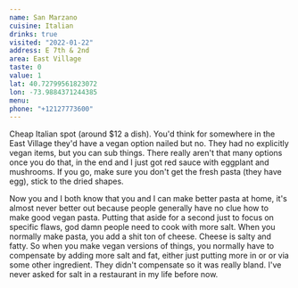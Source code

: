 ```yaml
---
name: San Marzano
cuisine: Italian
drinks: true
visited: "2022-01-22"
address: E 7th & 2nd
area: East Village
taste: 0
value: 1
lat: 40.72799561823072
lon: -73.9884371244385
menu:
phone: "+12127773600"
---
```


Cheap Italian spot (around $12 a dish). You'd think for somewhere in the East Village they'd have a vegan option nailed but no. They had no explicitly vegan items, but you can sub things. There really aren't that many options once you do that, in the end and I just got red sauce with eggplant and mushrooms. If you go, make sure you don't get the fresh pasta (they have egg), stick to the dried shapes.

Now you and I both know that you and I can make better pasta at home, it's almost never better out because people generally have no clue how to make good vegan pasta. Putting that aside for a second just to focus on specific flaws, god damn people need to cook with more salt. When you normally make pasta, you add a shit ton of cheese. Cheese is salty and fatty. So when you make vegan versions of things, you normally have to compensate by adding more salt and fat, either just putting more in or or via some other ingredient. They didn't compensate so it was really bland. I've never asked for salt in a restaurant in my life before now.
